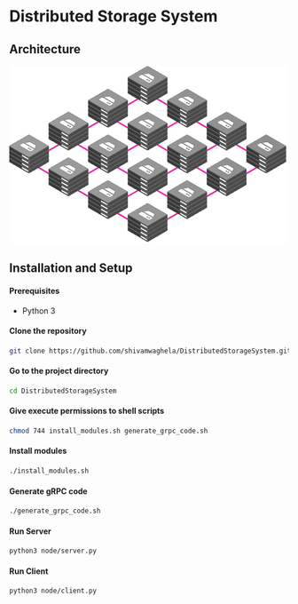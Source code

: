 # Distributed Storage System
## Architecture
![](./docs/mesh.png)
## Installation and Setup
#### Prerequisites
- Python 3
#### Clone the repository
```bash
git clone https://github.com/shivamwaghela/DistributedStorageSystem.git
```
#### Go to the project directory
```bash
cd DistributedStorageSystem
```
#### Give execute permissions to shell scripts
```bash
chmod 744 install_modules.sh generate_grpc_code.sh
```
#### Install modules
```bash
./install_modules.sh
```
#### Generate gRPC code
```bash
./generate_grpc_code.sh
```
#### Run Server
```bash
python3 node/server.py
```
#### Run Client
```bash
python3 node/client.py
```
